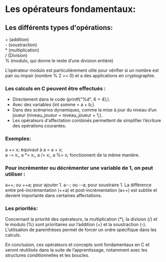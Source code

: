 
# Les opérateurs fondamentaux:

## Les différents types d'opérations:

\+ (addition)  
\- (soustraction)  
\* (multiplication)  
/ (Division)  
% (modulo, qui donne le reste d’une division entière)  

L’opérateur modulo est particulièrement utile pour vérifier si un nombre est pair ou impair (nombre % 2 == 0) et a des applications en cryptographie.

### Les calculs en C peuvent être effectués :

* Directement dans le code (printf("%d", 6 + 4);).  
* Avec des variables (int somme = a + b;).  
* Dans des scénarios dynamiques, comme la mise à jour du niveau d’un joueur (niveau_joueur = niveau_joueur + 1;).  
* Les opérateurs d'affectation combinés permettent de simplifier l’écriture des opérations courantes.

### Exemples:

a += x; équivaut à a = a + x;  
a -= x;, a *= x;, a /= x;, a %= x; fonctionnent de la même manière.  

### Pour incrémenter ou décrémenter une variable de 1, on peut utiliser :

a++; ou ++a; pour ajouter 1.
a--; ou --a; pour soustraire 1.
La différence entre pré-incrémentation (++a) et post-incrémentation (a++) est subtile et devient importante dans certaines affectations.

### Les priorités:

Concernant la priorité des opérateurs, la multiplication (*), la division (/) et le modulo (%) sont prioritaires sur l’addition (+) et la soustraction (-). L’utilisation de parenthèses permet de forcer un ordre spécifique dans les calculs.

En conclusion, ces opérateurs et concepts sont fondamentaux en C et seront réutilisés dans la suite de l’apprentissage, notamment avec les structures conditionnelles et les boucles.
